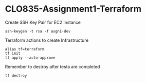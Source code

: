 # CLO835-Assignment1-Terraform

Create SSH Key Pair for EC2 Instance

```
ssh-keygen -t rsa -f asgn1-dev
```

Terraform actions to create Infrastructure

```
alias tf=terraform
tf init
tf apply --auto-approve
```

Remember to destroy after testa are completed

```
tf destroy
```
